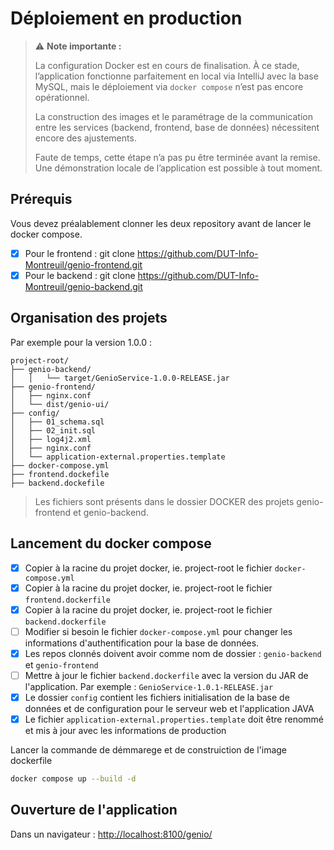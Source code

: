 # Déploiement en production

> ⚠️ **Note importante :**
>
> La configuration Docker est en cours de finalisation.
> À ce stade, l’application fonctionne parfaitement en local via IntelliJ avec la base MySQL, mais le déploiement via `docker compose` n’est pas encore opérationnel.
>
> La construction des images et le paramétrage de la communication entre les services (backend, frontend, base de données) nécessitent encore des ajustements.
>
> Faute de temps, cette étape n’a pas pu être terminée avant la remise.
> Une démonstration locale de l’application est possible à tout moment.

## Prérequis

Vous devez préalablement clonner les deux repository avant de lancer le docker compose.

- [x] Pour le frontend : git clone <https://github.com/DUT-Info-Montreuil/genio-frontend.git>
- [x] Pour le backend : git clone <https://github.com/DUT-Info-Montreuil/genio-backend.git>

## Organisation des projets

Par exemple pour la version 1.0.0 :

```plaintext
project-root/
├── genio-backend/
│   │   └── target/GenioService-1.0.0-RELEASE.jar
├── genio-frontend/
│   ├── nginx.conf
│   └── dist/genio-ui/
├── config/
│   ├── 01_schema.sql
│   ├── 02_init.sql
│   ├── log4j2.xml
│   ├── nginx.conf
│   └── application-external.properties.template
├── docker-compose.yml
├── frontend.dockefile
├── backend.dockefile
```

> Les fichiers sont présents dans le dossier DOCKER des projets genio-frontend et genio-backend.

## Lancement du docker compose

- [x] Copier à la racine du projet docker, ie. project-root le fichier `docker-compose.yml`
- [x] Copier à la racine du projet docker, ie. project-root le fichier `frontend.dockerfile`
- [x] Copier à la racine du projet docker, ie. project-root le fichier `backend.dockerfile`
- [ ] Modifier si besoin le fichier `docker-compose.yml` pour changer les informations d'authentification pour la base de données.
- [x] Les repos clonnés doivent avoir comme nom de dossier : `genio-backend` et `genio-frontend`
- [ ] Mettre à jour le fichier `backend.dockerfile` avec la version du JAR de l'application. Par exemple : `GenioService-1.0.1-RELEASE.jar`
- [x] Le dossier `config` contient les fichiers initialisation de la base de données et de configuration pour le serveur web et l'application JAVA
- [x] Le fichier `application-external.properties.template` doit être renommé et mis à jour avec les informations de production

Lancer la commande de démmarege et de construiction de l'image dockerfile

```bash
docker compose up --build -d
```

## Ouverture de l'application

Dans un navigateur : <http://localhost:8100/genio/>
